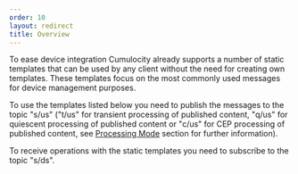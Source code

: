 ```yaml
---
order: 10
layout: redirect
title: Overview
---
```


To ease device integration Cumulocity already supports a number of static templates that can be used by any client without the need for creating own templates.
These templates focus on the most commonly used messages for device management purposes.

To use the templates listed below you need to publish the messages to the topic "s/us" ("t/us" for transient processing of published content, "q/us" for quiescent processing of published content or "c/us" for CEP processing of published content, see [Processing Mode](/guides/reference/smartrest#processing-mode) section for further information).

To receive operations with the static templates you need to subscribe to the topic "s/ds".